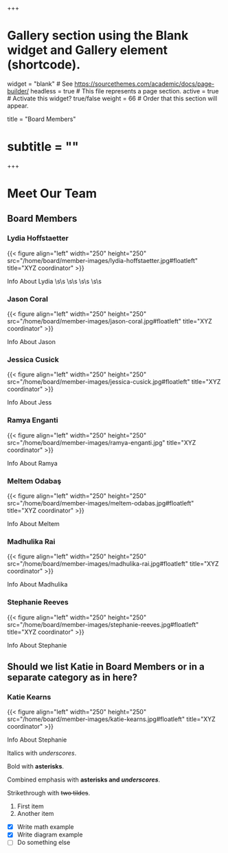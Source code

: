 +++
# Gallery section using the Blank widget and Gallery element (shortcode).
widget = "blank"  # See https://sourcethemes.com/academic/docs/page-builder/
headless = true  # This file represents a page section.
active = true  # Activate this widget? true/false
weight = 66  # Order that this section will appear.

title = "Board Members"
# subtitle = ""
+++

# Meet Our Team

## Board Members

### Lydia Hoffstaetter

{{< figure align="left" width="250" height="250" src="/home/board/member-images/lydia-hoffstaetter.jpg#floatleft" title="XYZ coordinator" >}}

Info About Lydia \s\s
 \s\s
 \s\s
 \s\s

### Jason Coral
{{<  figure align="left" width="250" height="250" src="/home/board/member-images/jason-coral.jpg#floatleft" title="XYZ coordinator" >}}

Info About Jason

### Jessica Cusick
{{< figure align="left" width="250" height="250" src="/home/board/member-images/jessica-cusick.jpg#floatleft" title="XYZ coordinator" >}}

Info About Jess

### Ramya Enganti
{{< figure align="left" width="250" height="250" src="/home/board/member-images/ramya-enganti.jpg" title="XYZ coordinator" >}}

Info About Ramya

### Meltem Odabaş
{{< figure align="left" width="250" height="250" src="/home/board/member-images/meltem-odabas.jpg#floatleft" title="XYZ coordinator" >}}

Info About Meltem

### Madhulika Rai
{{< figure align="left" width="250" height="250" src="/home/board/member-images/madhulika-rai.jpg#floatleft" title="XYZ coordinator" >}}

Info About Madhulika

### Stephanie Reeves
{{< figure align="left" width="250" height="250" src="/home/board/member-images/stephanie-reeves.jpg#floatleft" title="XYZ coordinator" >}}

Info About Stephanie

## Should we list Katie in Board Members or in a separate category as in here?

### Katie Kearns
{{< figure align="left" width="250" height="250" src="/home/board/member-images/katie-kearns.jpg#floatleft" title="XYZ coordinator" >}}

Info About Stephanie




Italics with _underscores_.

Bold with **asterisks**.

Combined emphasis with **asterisks and _underscores_**.

Strikethrough with ~~two tildes~~.

1. First item
2. Another item

- [x] Write math example
- [x] Write diagram example
- [ ] Do something else
